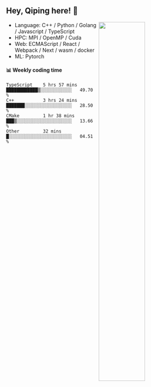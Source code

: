 

## Hey, Qiping here! :wave:

[<img align="right" width="50%" src="https://github-readme-stats.vercel.app/api?username=ppppqp&theme=dark&show_icons=true">](https://metrics.lecoq.io/ppppqp?template=classic)



-   Language: C++ / Python / Golang / Javascript / TypeScript
-   HPC: MPI / OpenMP / Cuda
-   Web: ECMAScript / React / Webpack / Next / wasm / docker
-   ML: Pytorch



#### :bar_chart: Weekly coding time

<!--START_SECTION:waka-->

```text
TypeScript    5 hrs 57 mins   ████████████▒░░░░░░░░░░░░   49.70 %
C++           3 hrs 24 mins   ███████░░░░░░░░░░░░░░░░░░   28.50 %
CMake         1 hr 38 mins    ███▒░░░░░░░░░░░░░░░░░░░░░   13.66 %
Other         32 mins         █░░░░░░░░░░░░░░░░░░░░░░░░   04.51 %
```

<!--END_SECTION:waka-->
